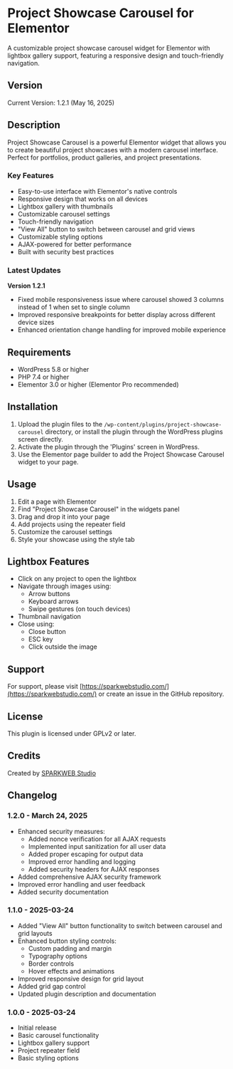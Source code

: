 # Project Showcase Carousel for Elementor

A customizable project showcase carousel widget for Elementor with lightbox gallery support, featuring a responsive design and touch-friendly navigation.

## Version

Current Version: 1.2.1 (May 16, 2025)

## Description

Project Showcase Carousel is a powerful Elementor widget that allows you to create beautiful project showcases with a modern carousel interface. Perfect for portfolios, product galleries, and project presentations.

### Key Features

* Easy-to-use interface with Elementor's native controls
* Responsive design that works on all devices
* Lightbox gallery with thumbnails
* Customizable carousel settings
* Touch-friendly navigation
* "View All" button to switch between carousel and grid views
* Customizable styling options
* AJAX-powered for better performance
* Built with security best practices

### Latest Updates

**Version 1.2.1**
* Fixed mobile responsiveness issue where carousel showed 3 columns instead of 1 when set to single column
* Improved responsive breakpoints for better display across different device sizes
* Enhanced orientation change handling for improved mobile experience

## Requirements

* WordPress 5.8 or higher
* PHP 7.4 or higher
* Elementor 3.0 or higher (Elementor Pro recommended)

## Installation

1. Upload the plugin files to the `/wp-content/plugins/project-showcase-carousel` directory, or install the plugin through the WordPress plugins screen directly.
2. Activate the plugin through the 'Plugins' screen in WordPress.
3. Use the Elementor page builder to add the Project Showcase Carousel widget to your page.

## Usage

1. Edit a page with Elementor
2. Find "Project Showcase Carousel" in the widgets panel
3. Drag and drop it into your page
4. Add projects using the repeater field
5. Customize the carousel settings
6. Style your showcase using the style tab

## Lightbox Features

- Click on any project to open the lightbox
- Navigate through images using:
  - Arrow buttons
  - Keyboard arrows
  - Swipe gestures (on touch devices)
- Thumbnail navigation
- Close using:
  - Close button
  - ESC key
  - Click outside the image

## Support

For support, please visit [https://sparkwebstudio.com/](https://sparkwebstudio.com/) or create an issue in the GitHub repository.

## License

This plugin is licensed under GPLv2 or later.

## Credits

Created by [SPARKWEB Studio](https://sparkwebstudio.com/)

## Changelog

### 1.2.0 - March 24, 2025
* Enhanced security measures:
  * Added nonce verification for all AJAX requests
  * Implemented input sanitization for all user data
  * Added proper escaping for output data
  * Improved error handling and logging
  * Added security headers for AJAX responses
* Added comprehensive AJAX security framework
* Improved error handling and user feedback
* Added security documentation


### 1.1.0 - 2025-03-24
- Added "View All" button functionality to switch between carousel and grid layouts
- Enhanced button styling controls:
  - Custom padding and margin
  - Typography options
  - Border controls
  - Hover effects and animations
- Improved responsive design for grid layout
- Added grid gap control
- Updated plugin description and documentation

### 1.0.0 - 2025-03-24
- Initial release
- Basic carousel functionality
- Lightbox gallery support
- Project repeater field
- Basic styling options 
